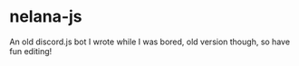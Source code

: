 # nelana-js
An old discord.js bot I wrote while I was bored, old version though, so have fun editing!